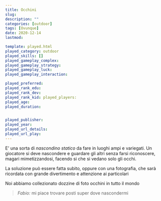 ```yaml
---
title: Occhini
slug: 
description: ""
categories: [outdoor]
tags: [Ovunque]
date: 2020-12-14
lastmod: 

template: played.html
played_category: outdoor
played_skills: []
played_gameplay_complex: 
played_gameplay_strategy: 
played_gameplay_luck: 
played_gameplay_interaction: 

played_preferred: 
played_rank_edu: 
played_rank_dev: 
played_rank_kid: played_players: 
played_age: 
played_duration: 


played_publisher: 
played_year: 
played_url_details: 
played_url_play: 
---
```


E' una sorta di *nascondino statico* da fare in luoghi ampi e variegati.
Un giocatore si deve nascondere e guardare gli altri senza farsi riconoscere, magari mimetizzandosi, facendo si che si vedano solo gli occhi.

La soluzione può essere fatta subito, oppure con una fotografia, che sarà ricordata con grande divertimento e attenzione ai particolari

Noi abbiamo collezionato dozzine di foto occhini in tutto il mondo

> *Fabio:*
> mi piace trovare posti super dove nascondermi


